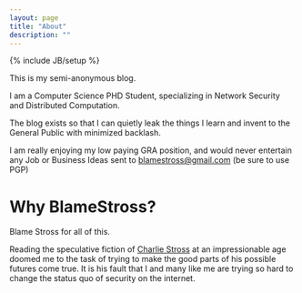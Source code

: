 ```yaml
---
layout: page
title: "About"
description: ""
---
```

{% include JB/setup %}



This is my semi-anonymous blog.

I am a Computer Science PHD Student, specializing in Network Security and Distributed Computation.

The blog exists so that I can quietly leak the things I learn and invent to the General Public with minimized backlash.

I am really enjoying my low paying GRA position, and would never entertain any Job or Business Ideas sent to blamestross@gmail.com (be sure to use PGP)


# Why BlameStross?


Blame Stross for all of this.

Reading the speculative fiction of [Charlie Stross](http://www.antipope.org/) at an impressionable age doomed me to the task of trying to make the good parts of his possible futures come true. It is his fault that I and many like me are trying so hard to change the status quo of security on the internet.

